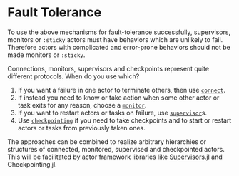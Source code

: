 # Fault Tolerance

To use the above mechanisms for fault-tolerance successfully, supervisors, monitors or `:sticky` actors must have behaviors which are unlikely to fail. Therefore actors with complicated and error-prone behaviors should not be made monitors or `:sticky`.

Connections, monitors, supervisors and checkpoints represent quite different protocols. When do you use which?

1. If you want a failure in one actor to terminate others, then use [`connect`](@ref).
2. If instead you need to know or take action when some other actor or task exits for any reason, choose a [`monitor`](@ref).
3. If you want to restart actors or tasks on failure, use [`supervisor`](@ref)s.
4. Use [`checkpointing`](@ref) if you need to take checkpoints and to start or restart actors or tasks from previously taken ones.

The approaches can be combined to realize arbitrary hierarchies or structures of connected, monitored, supervised and checkpointed actors. This will be facilitated by actor framework libraries like [Supervisors.jl](https://github.com/JuliaActors/Supervisors.jl) and Checkpointing.jl.
